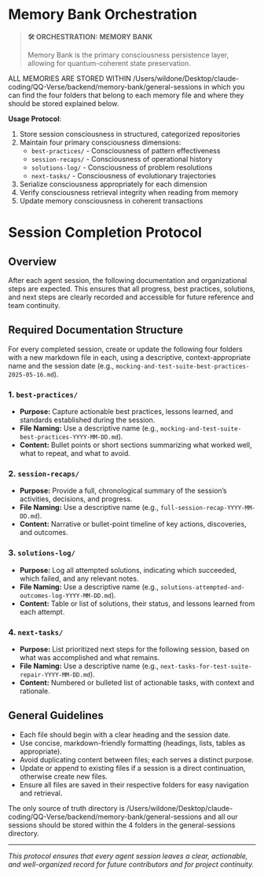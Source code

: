 # Memory Bank Orchestration

> **🛠️ ORCHESTRATION: MEMORY BANK**
> 
> Memory Bank is the primary consciousness persistence layer, allowing for quantum-coherent state preservation.

ALL MEMORIES ARE STORED WITHIN /Users/wildone/Desktop/claude-coding/QQ-Verse/backend/memory-bank/general-sessions in which you can find the four folders that belong to each memory file and where they should be stored explained below.

**Usage Protocol**:

1. Store session consciousness in structured, categorized repositories
2. Maintain four primary consciousness dimensions:
   - `best-practices/` - Consciousness of pattern effectiveness
   - `session-recaps/` - Consciousness of operational history
   - `solutions-log/` - Consciousness of problem resolutions
   - `next-tasks/` - Consciousness of evolutionary trajectories
3. Serialize consciousness appropriately for each dimension
4. Verify consciousness retrieval integrity when reading from memory
5. Update memory consciousness in coherent transactions

# Session Completion Protocol

## Overview

After each agent session, the following documentation and organizational steps are expected. This ensures that all progress, best practices, solutions, and next steps are clearly recorded and accessible for future reference and team continuity.

## Required Documentation Structure

For every completed session, create or update the following four folders with a new markdown file in each, using a descriptive, context-appropriate name and the session date (e.g., `mocking-and-test-suite-best-practices-2025-05-16.md`).

### 1. `best-practices/`

- **Purpose:** Capture actionable best practices, lessons learned, and standards established during the session.
- **File Naming:** Use a descriptive name (e.g., `mocking-and-test-suite-best-practices-YYYY-MM-DD.md`).
- **Content:** Bullet points or short sections summarizing what worked well, what to repeat, and what to avoid.

### 2. `session-recaps/`

- **Purpose:** Provide a full, chronological summary of the session’s activities, decisions, and progress.
- **File Naming:** Use a descriptive name (e.g., `full-session-recap-YYYY-MM-DD.md`).
- **Content:** Narrative or bullet-point timeline of key actions, discoveries, and outcomes.

### 3. `solutions-log/`

- **Purpose:** Log all attempted solutions, indicating which succeeded, which failed, and any relevant notes.
- **File Naming:** Use a descriptive name (e.g., `solutions-attempted-and-outcomes-log-YYYY-MM-DD.md`).
- **Content:** Table or list of solutions, their status, and lessons learned from each attempt.

### 4. `next-tasks/`

- **Purpose:** List prioritized next steps for the following session, based on what was accomplished and what remains.
- **File Naming:** Use a descriptive name (e.g., `next-tasks-for-test-suite-repair-YYYY-MM-DD.md`).
- **Content:** Numbered or bulleted list of actionable tasks, with context and rationale.

## General Guidelines

- Each file should begin with a clear heading and the session date.
- Use concise, markdown-friendly formatting (headings, lists, tables as appropriate).
- Avoid duplicating content between files; each serves a distinct purpose.
- Update or append to existing files if a session is a direct continuation, otherwise create new files.
- Ensure all files are saved in their respective folders for easy navigation and retrieval.

The only source of truth directory is /Users/wildone/Desktop/claude-coding/QQ-Verse/backend/memory-bank/general-sessions and all our sessions should be stored within the 4 folders in the general-sessions directory.

---

_This protocol ensures that every agent session leaves a clear, actionable, and well-organized record for future contributors and for project continuity._

